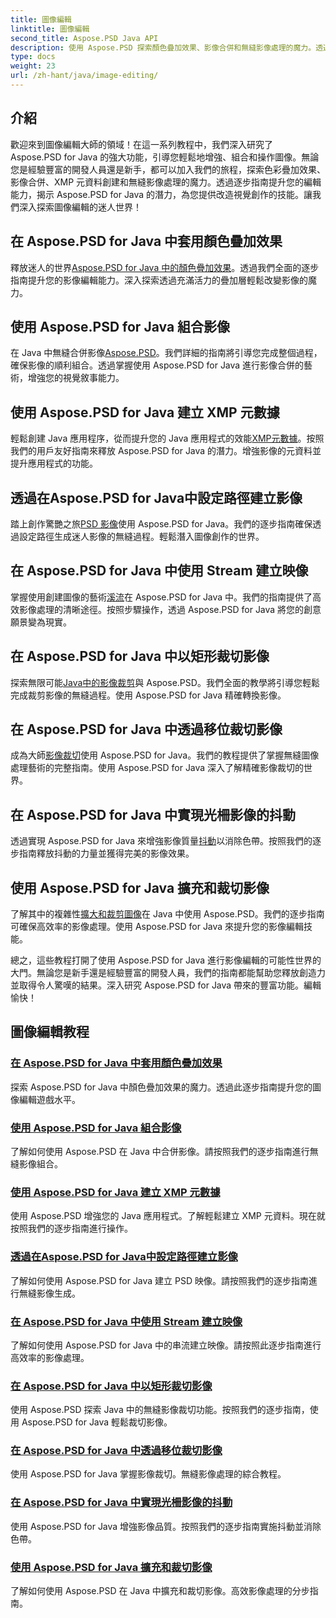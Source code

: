 ```yaml
---
title: 圖像編輯
linktitle: 圖像編輯
second_title: Aspose.PSD Java API
description: 使用 Aspose.PSD 探索顏色疊加效果、影像合併和無縫影像處理的魔力。透過我們的指南提升您的圖像編輯遊戲水平。
type: docs
weight: 23
url: /zh-hant/java/image-editing/
---
```

## 介紹 

歡迎來到圖像編輯大師的領域！在這一系列教程中，我們深入研究了 Aspose.PSD for Java 的強大功能，引導您輕鬆地增強、組合和操作圖像。無論您是經驗豐富的開發人員還是新手，都可以加入我們的旅程，探索色彩疊加效果、影像合併、XMP 元資料創建和無縫影像處理的魔力。透過逐步指南提升您的編輯能力，揭示 Aspose.PSD for Java 的潛力，為您提供改造視覺創作的技能。讓我們深入探索圖像編輯的迷人世界！

## 在 Aspose.PSD for Java 中套用顏色疊加效果

釋放迷人的世界[Aspose.PSD for Java 中的顏色疊加效果](./color-overlay-effect/)。透過我們全面的逐步指南提升您的影像編輯能力。深入探索透過充滿活力的疊加層輕鬆改變影像的魔力。

## 使用 Aspose.PSD for Java 組合影像

在 Java 中無縫合併影像[Aspose.PSD](./combine-images/)。我們詳細的指南將引導您完成整個過程，確保影像的順利組合。透過掌握使用 Aspose.PSD for Java 進行影像合併的藝術，增強您的視覺敘事能力。

## 使用 Aspose.PSD for Java 建立 XMP 元數據

輕鬆創建 Java 應用程序，從而提升您的 Java 應用程式的效能[XMP元數據](./create-xmp-metadata/)。按照我們的用戶友好指南來釋放 Aspose.PSD for Java 的潛力。增強影像的元資料並提升應用程式的功能。

## 透過在Aspose.PSD for Java中設定路徑建立影像

踏上創作驚艷之旅[PSD 影像](./create-image-by-setting-path/)使用 Aspose.PSD for Java。我們的逐步指南確保透過設定路徑生成迷人影像的無縫過程。輕鬆潛入圖像創作的世界。

## 在 Aspose.PSD for Java 中使用 Stream 建立映像

掌握使用創建圖像的藝術[溪流](./create-image-using-stream/)在 Aspose.PSD for Java 中。我們的指南提供了高效影像處理的清晰途徑。按照步驟操作，透過 Aspose.PSD for Java 將您的創意願景變為現實。

## 在 Aspose.PSD for Java 中以矩形裁切影像

探索無限可能[Java中的影像裁剪](./crop-image-by-rectangle/)與 Aspose.PSD。我們全面的教學將引導您輕鬆完成裁剪影像的無縫過程。使用 Aspose.PSD for Java 精確轉換影像。

## 在 Aspose.PSD for Java 中透過移位裁切影像

成為大師[影像裁切](./crop-image-by-shifts/)使用 Aspose.PSD for Java。我們的教程提供了掌握無縫圖像處理藝術的完整指南。使用 Aspose.PSD for Java 深入了解精確影像裁切的世界。

## 在 Aspose.PSD for Java 中實現光柵影像的抖動

透過實現 Aspose.PSD for Java 來增強影像質量[抖動](./implement-dithering/)以消除色帶。按照我們的逐步指南釋放抖動的力量並獲得完美的影像效果。

## 使用 Aspose.PSD for Java 擴充和裁切影像

了解其中的複雜性[擴大和裁剪圖像](./expand-and-crop-images/)在 Java 中使用 Aspose.PSD。我們的逐步指南可確保高效率的影像處理。使用 Aspose.PSD for Java 來提升您的影像編輯技能。

總之，這些教程打開了使用 Aspose.PSD for Java 進行影像編輯的可能性世界的大門。無論您是新手還是經驗豐富的開發人員，我們的指南都能幫助您釋放創造力並取得令人驚嘆的結果。深入研究 Aspose.PSD for Java 帶來的豐富功能。編輯愉快！
## 圖像編輯教程
### [在 Aspose.PSD for Java 中套用顏色疊加效果](./color-overlay-effect/)
探索 Aspose.PSD for Java 中顏色疊加效果的魔力。透過此逐步指南提升您的圖像編輯遊戲水平。
### [使用 Aspose.PSD for Java 組合影像](./combine-images/)
了解如何使用 Aspose.PSD 在 Java 中合併影像。請按照我們的逐步指南進行無縫影像組合。
### [使用 Aspose.PSD for Java 建立 XMP 元數據](./create-xmp-metadata/)
使用 Aspose.PSD 增強您的 Java 應用程式。了解輕鬆建立 XMP 元資料。現在就按照我們的逐步指南進行操作。
### [透過在Aspose.PSD for Java中設定路徑建立影像](./create-image-by-setting-path/)
了解如何使用 Aspose.PSD for Java 建立 PSD 映像。請按照我們的逐步指南進行無縫影像生成。
### [在 Aspose.PSD for Java 中使用 Stream 建立映像](./create-image-using-stream/)
了解如何使用 Aspose.PSD for Java 中的串流建立映像。請按照此逐步指南進行高效率的影像處理。
### [在 Aspose.PSD for Java 中以矩形裁切影像](./crop-image-by-rectangle/)
使用 Aspose.PSD 探索 Java 中的無縫影像裁切功能。按照我們的逐步指南，使用 Aspose.PSD for Java 輕鬆裁切影像。
### [在 Aspose.PSD for Java 中透過移位裁切影像](./crop-image-by-shifts/)
使用 Aspose.PSD for Java 掌握影像裁切。無縫影像處理的綜合教程。
### [在 Aspose.PSD for Java 中實現光柵影像的抖動](./implement-dithering/)
使用 Aspose.PSD for Java 增強影像品質。按照我們的逐步指南實施抖動並消除色帶。
### [使用 Aspose.PSD for Java 擴充和裁切影像](./expand-and-crop-images/)
了解如何使用 Aspose.PSD 在 Java 中擴充和裁切影像。高效影像處理的分步指南。